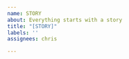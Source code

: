 ```yaml
---
name: STORY
about: Everything starts with a story
title: "[STORY]"
labels: ''
assignees: chris

---
```



